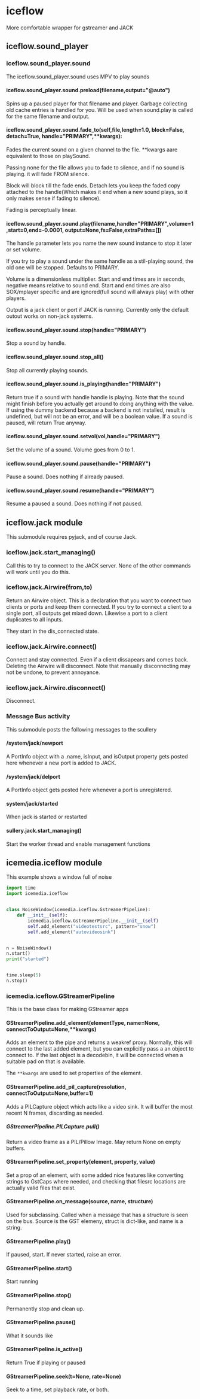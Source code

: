 # iceflow
More comfortable wrapper for gstreamer and JACK



## iceflow.sound_player


### iceflow.sound_player.sound

The iceflow.sound_player.sound uses MPV to play sounds


#### iceflow.sound_player.sound.preload(filename,output="@auto")
Spins up a paused player for that filename and player. Garbage collecting old cache entries is handled for you.
Will be used when sound.play is called for the same filename and output.


#### iceflow.sound_player.sound.fade_to(self,file,length=1.0, block=False, detach=True, handle="PRIMARY",**kwargs):

Fades the current sound on a given channel to the file. **kwargs aare equivalent to those on playSound.

Passing none for the file allows you to fade to silence, and if no sound is playing. it will fade FROM silence.

Block will block till the fade ends. Detach lets you keep the faded copy attached to the handle(Which makes it end when a new sound plays,
so it only makes sense if fading to silence).

Fading is perceptually linear.


#### iceflow.sound_player.sound.play(filename,handle="PRIMARY",volume=1,start=0,end=-0.0001, output=None,fs=False,extraPaths=\[\])

The handle parameter lets you name the new sound instance to
stop it later or set volume.

If you try to play a sound under the same handle as a
stil-playing sound, the old one will be stopped. Defaults to PRIMARY.


Volume is a dimensionless multiplier. Start and end times are in seconds,
negative means relative to sound end. Start and end times are also
SOX/mplayer specific and are ignored(full sound will always play) with
other players.


Output is a jack client or port if JACK is running.  Currently only the default
outout works on non-jack systems.


#### iceflow.sound_player.sound.stop(handle="PRIMARY")

Stop a sound by handle.

#### iceflow.sound_player.sound.stop_all()

Stop all currently playing sounds.

#### iceflow.sound_player.sound.is_playing(handle="PRIMARY")

Return true if a sound with handle handle is playing. Note that the
sound might finish before you actually get around to doing anything with
the value. If using the dummy backend because a backend is not
installed, result is undefined, but will not be an error, and will be a
boolean value. If a sound is paused, will return True anyway.

#### iceflow.sound_player.sound.setvol(vol,handle="PRIMARY")

Set the volume of a sound. Volume goes from 0 to 1.

#### iceflow.sound_player.sound.pause(handle="PRIMARY")

Pause a sound. Does nothing if already paused.

#### iceflow.sound_player.sound.resume(handle="PRIMARY")

Resume a paused a sound. Does nothing if not paused.


## iceflow.jack module

This submodule requires pyjack, and of course Jack.

### iceflow.jack.start_managing()

Call this to try to connect to the JACK server.  None of the other commands will work until you do this.


### iceflow.jack.Airwire(from,to)
Return an Airwire object. This is a declaration that you want to connect two clients or ports and keep them connected.
If you try to connect a client to a single port, all outputs get mixed down. Likewise a port to a client duplicates to all inputs.

They start in the dis_connected state.


### iceflow.jack.Airwire.connect()
Connect and stay connected. Even if a client dissapears and comes back. Deleting the Airwire will disconnect.
Note that manually disconnecting may not be undone, to prevent annoyance.

### iceflow.jack.Airwire.disconnect()
Disconnect.


### Message Bus activity

This submodule posts the following messages to the scullery
#### /system/jack/newport
 A PortInfo object with a .name, isInput, and isOutput property gets posted here whenever a new port is added to JACK.

#### /system/jack/delport
 A PortInfo object gets posted here whenever a port is unregistered.

#### system/jack/started
When jack is started or restarted

#### sullery.jack.start_managing()
Start the worker thread and enable management functions


## icemedia.iceflow module


This example shows a window full of noise

```python
import time
import icemedia.iceflow


class NoiseWindow(icemedia.iceflow.GstreamerPipeline):
    def __init__(self):
        icemedia.iceflow.GstreamerPipeline.__init__(self)
        self.add_element("videotestsrc", pattern="snow")
        self.add_element("autovideosink")


n = NoiseWindow()
n.start()
print("started")


time.sleep(5)
n.stop()
```

### icemedia.iceflow.GStreamerPipeline
This is the base class for making GStreamer apps

#### GStreamerPipeline.add_element(elementType, name=None, connectToOutput=None,**kwargs)

Adds an element to the pipe and returns a weakref proxy. Normally, this will connect to the last added
element, but you can explicitly pass a an object to connect to. If the last object is a decodebin, it will be connected when a suitable pad
on that is available.

The `**kwargs` are used to set properties of the element.

#### GStreamerPipeline.add_pil_capture(resolution, connectToOutput=None,buffer=1)
Adds a PILCapture object which acts like a video sink. It will buffer the most recent N frames, discarding as needed.

##### GStreamerPipeline.PILCapture.pull()
Return a video frame as a PIL/Pillow Image. May return None on empty buffers.

#### GStreamerPipeline.set_property(element, property, value)
Set a prop of an element, with some added nice features like converting strings to GstCaps where needed, and checking that filesrc locations are actually
valid files that exist.

#### GStreamerPipeline.on_message(source, name, structure)
Used for subclassing. Called when a message that has a structure is seen on the bus. Source is the GST elemeny, struct is dict-like, and name is a string.

#### GStreamerPipeline.play()
If paused, start. If never started, raise an error.

#### GStreamerPipeline.start()
Start running

#### GStreamerPipeline.stop()

Permanently stop and clean up.

#### GStreamerPipeline.pause()

What it sounds like

#### GStreamerPipeline.is_active()

Return True if playing or paused

#### GStreamerPipeline.seek(t=None, rate=None)
Seek to a time, set playback rate, or both.
